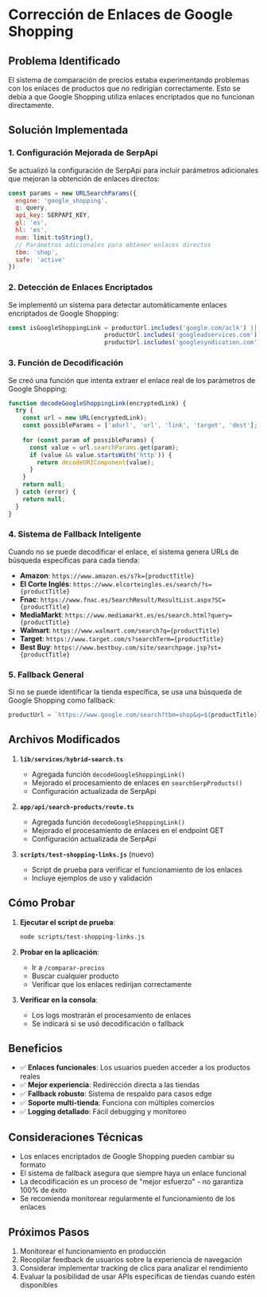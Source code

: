 # Corrección de Enlaces de Google Shopping

## Problema Identificado

El sistema de comparación de precios estaba experimentando problemas con los enlaces de productos que no redirigían correctamente. Esto se debía a que Google Shopping utiliza enlaces encriptados que no funcionan directamente.

## Solución Implementada

### 1. Configuración Mejorada de SerpApi

Se actualizó la configuración de SerpApi para incluir parámetros adicionales que mejoran la obtención de enlaces directos:

```javascript
const params = new URLSearchParams({
  engine: 'google_shopping',
  q: query,
  api_key: SERPAPI_KEY,
  gl: 'es',
  hl: 'es',
  num: limit.toString(),
  // Parámetros adicionales para obtener enlaces directos
  tbm: 'shop',
  safe: 'active'
})
```

### 2. Detección de Enlaces Encriptados

Se implementó un sistema para detectar automáticamente enlaces encriptados de Google Shopping:

```javascript
const isGoogleShoppingLink = productUrl.includes('google.com/aclk') || 
                           productUrl.includes('googleadservices.com') ||
                           productUrl.includes('googlesyndication.com')
```

### 3. Función de Decodificación

Se creó una función que intenta extraer el enlace real de los parámetros de Google Shopping:

```javascript
function decodeGoogleShoppingLink(encryptedLink) {
  try {
    const url = new URL(encryptedLink);
    const possibleParams = ['adurl', 'url', 'link', 'target', 'dest'];
    
    for (const param of possibleParams) {
      const value = url.searchParams.get(param);
      if (value && value.startsWith('http')) {
        return decodeURIComponent(value);
      }
    }
    return null;
  } catch (error) {
    return null;
  }
}
```

### 4. Sistema de Fallback Inteligente

Cuando no se puede decodificar el enlace, el sistema genera URLs de búsqueda específicas para cada tienda:

- **Amazon**: `https://www.amazon.es/s?k={productTitle}`
- **El Corte Inglés**: `https://www.elcorteingles.es/search/?s={productTitle}`
- **Fnac**: `https://www.fnac.es/SearchResult/ResultList.aspx?SC={productTitle}`
- **MediaMarkt**: `https://www.mediamarkt.es/es/search.html?query={productTitle}`
- **Walmart**: `https://www.walmart.com/search?q={productTitle}`
- **Target**: `https://www.target.com/s?searchTerm={productTitle}`
- **Best Buy**: `https://www.bestbuy.com/site/searchpage.jsp?st={productTitle}`

### 5. Fallback General

Si no se puede identificar la tienda específica, se usa una búsqueda de Google Shopping como fallback:

```javascript
productUrl = `https://www.google.com/search?tbm=shop&q=${productTitle}`
```

## Archivos Modificados

1. **`lib/services/hybrid-search.ts`**
   - Agregada función `decodeGoogleShoppingLink()`
   - Mejorado el procesamiento de enlaces en `searchSerpProducts()`
   - Configuración actualizada de SerpApi

2. **`app/api/search-products/route.ts`**
   - Agregada función `decodeGoogleShoppingLink()`
   - Mejorado el procesamiento de enlaces en el endpoint GET
   - Configuración actualizada de SerpApi

3. **`scripts/test-shopping-links.js`** (nuevo)
   - Script de prueba para verificar el funcionamiento de los enlaces
   - Incluye ejemplos de uso y validación

## Cómo Probar

1. **Ejecutar el script de prueba**:
   ```bash
   node scripts/test-shopping-links.js
   ```

2. **Probar en la aplicación**:
   - Ir a `/comparar-precios`
   - Buscar cualquier producto
   - Verificar que los enlaces redirijan correctamente

3. **Verificar en la consola**:
   - Los logs mostrarán el procesamiento de enlaces
   - Se indicará si se usó decodificación o fallback

## Beneficios

- ✅ **Enlaces funcionales**: Los usuarios pueden acceder a los productos reales
- ✅ **Mejor experiencia**: Redirección directa a las tiendas
- ✅ **Fallback robusto**: Sistema de respaldo para casos edge
- ✅ **Soporte multi-tienda**: Funciona con múltiples comercios
- ✅ **Logging detallado**: Fácil debugging y monitoreo

## Consideraciones Técnicas

- Los enlaces encriptados de Google Shopping pueden cambiar su formato
- El sistema de fallback asegura que siempre haya un enlace funcional
- La decodificación es un proceso de "mejor esfuerzo" - no garantiza 100% de éxito
- Se recomienda monitorear regularmente el funcionamiento de los enlaces

## Próximos Pasos

1. Monitorear el funcionamiento en producción
2. Recopilar feedback de usuarios sobre la experiencia de navegación
3. Considerar implementar tracking de clics para analizar el rendimiento
4. Evaluar la posibilidad de usar APIs específicas de tiendas cuando estén disponibles
